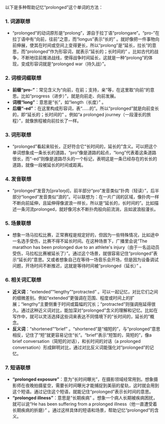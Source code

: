 以下是多种帮助记忆“prolonged”这个单词的方法：

### 1. 词源联想
 - “prolonged”的动词原形是“prolong”，源自于拉丁语“prolongare”。“pro-”在拉丁语中有“向前，往前”之意，而“longus”表示“长的” 。就好像把一件事物向前伸展，使其在时间或空间上变得更长，所以“prolong”是“延长，拉长”的意思，而“prolonged”作为形容词，就表示“延长的；长时间的” 。比如古代的战争，不断地往前推进战线，使得战争时间延长，这就是一种“prolong”的体现，变成形容词就是“prolonged war（持久战）”。

### 2. 词根词缀联想
 - **前缀“pro-”**：常见含义为“向前，在前；支持，亲”等，在这里取“向前”的意思。比如“progress（进步）”，就是向前走、向前发展。
 - **词根“long”**：意思是“长”，如“length（长度）” 。
 - **后缀“-ed”**：在这里构成形容词，表“……的”。所以“prolonged”就是向前变长的，即“延长的；长时间的” 。例如“a prolonged journey（一段漫长的旅程）”，就像旅程被向前拉长了一样。

### 3. 词形联想
 - “prolonged”看起来较长，正好符合它“长时间的，延长的”含义。可以把这个单词想象成一条长长的道路，“pro”像是道路的起点，“long”代表着这条道路很长，而“-ed”则像是道路尽头的一个标记，表明这是一条已经存在的长长的道路，就像一段被延长的时间或距离。

### 4. 发音联想
 - “prolonged”发音为[prəˈlɒŋd]，前半部分“pro”发音类似“扑肉（轻读）”，后半部分“longed”发音类似“浪的”。可以联想为：在一片广阔的区域，像扑肉一样不断向前延伸，且延伸得像波浪一样长，所以是“延长的，长时间的”。比如描述一条河流prolonged，就好像河水不断扑肉般向前流淌，且如波浪般漫长。

### 5. 场景联想
 - 想象一场马拉松比赛，正常赛程是规定好的，但因为一些特殊情况，比如途中一名选手受伤，比赛不得不延长时间。在这种场景下，广播里会说“The marathon has been prolonged due to an athlete's injury（由于一名运动员受伤，马拉松比赛被延长了）”。通过这个场景，就很容易记住“prolonged”表示“延长的”意思。又或者想象自己在等待一场音乐会开场，但是因为设备调试问题，开场时间不断推迟，这就是等待时间被“prolonged（延长）” 。

### 6. 相关词汇联想
 - **近义词**：“extended”“lengthy”“protracted” 。可以一起记忆，对比它们之间的细微差别。例如“extended”更强调在范围、程度或时间上的扩展；“lengthy”主要侧重于时间或篇幅的冗长；“protracted”则强调拖延得很久。通过这种近义词对比，能加深对“prolonged”含义的理解和记忆。比如在写作中，就可以灵活选择这些词来表达不同情境下的“长时间的，延长的”概念。
 - **反义词**：“shortened”“brief” 。“shortened”是“缩短的”，与“prolonged”意思相反，记住了“短”就更容易记住“长”。“brief”表示“短暂的，简短的”，像a brief conversation（简短的对话），和长时间的对话（a prolonged conversation）形成鲜明对比，通过对比反义词能强化对“prolonged”的记忆。

### 7. 短语联想
 - **“prolonged exposure”**：意为“长时间曝光”，在摄影领域经常用到。想象摄影师在夜晚拍摄星空，需要长时间曝光才能捕捉到美丽的星轨，这时就会用到这个短语。通过记住这个短语，就能记住“prolonged”表示长时间的意思。
 - **“prolonged illness”**：意思是“长期疾病” 。想象一个病人长期被疾病困扰，就可以说“He has been suffering from a prolonged illness（他一直遭受着长期疾病的折磨）” 。通过这样具体的短语和场景，帮助记忆“prolonged”的含义。 